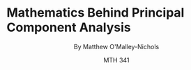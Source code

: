 # Mathematics Behind Principal Component Analysis
<p style="text-align: center;">By Matthew O'Malley-Nichols</p>
<p style="text-align: center;">MTH 341</p>
